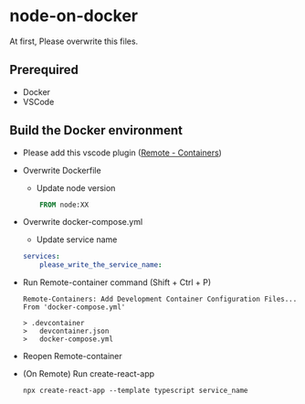 # node-on-docker
At first, Please overwrite this files.

## Prerequired

* Docker
* VSCode

## Build the Docker environment

* Please add this vscode plugin ([Remote - Containers](https://marketplace.visualstudio.com/items?itemName=ms-vscode-remote.remote-containers))

* Overwrite Dockerfile
    - Update node version
    ```Dockerfile
        FROM node:XX
    ```

* Overwrite docker-compose.yml
    - Update service name
    ```yml
    services:
        please_write_the_service_name:
    ```
* Run Remote-container command (Shift + Ctrl + P)
    ```
    Remote-Containers: Add Development Container Configuration Files...
    From 'docker-compose.yml'

    > .devcontainer
    >   devcontainer.json
    >   docker-compose.yml
    ```

* Reopen Remote-container

* (On Remote) Run create-react-app
    ```
    npx create-react-app --template typescript service_name
    ```

